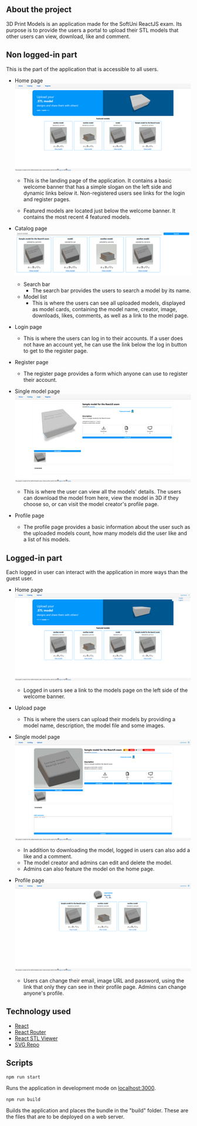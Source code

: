 ## About the project

3D Print Models is an application made for the SoftUni ReactJS exam. Its purpose is to provide the users a portal to upload their STL models that other users can view, download, like and comment.

## Non logged-in part

This is the part of the application that is accessible to all users.

- Home page
  ![Home page for not logged in users](assets\homepage-notloggedin.PNG)

  - This is the landing page of the application. It contains a basic welcome banner that has a simple slogan on the left side and dynamic links below it. Non-registered users see links for the login and register pages.

  - Featured models are located just below the welcome banner. It contains the most recent 4 featured models.

- Catalog page
  ![Catalog page](assets\catalogpage.PNG)

  - Search bar
    - The search bar provides the users to search a model by its name.
  - Model list
    - This is where the users can see all uploaded models, displayed as model cards, containing the model name, creator, image, downloads, likes, comments, as well as a link to the model page.

- Login page

  - This is where the users can log in to their accounts. If a user does not have an account yet, he can use the link below the log in button to get to the register page.

- Register page

  - The register page provides a form which anyone can use to register their account.

- Single model page
  ![Model page for not logged in users](assets\modelpage-notloggedin.png)

  - This is where the user can view all the models' details. The users can download the model from here, view the model in 3D if they choose so, or can visit the model creator's profile page.

- Profile page

  - The profile page provides a basic information about the user such as the uploaded models count, how many models did the user like and a list of his models.

## Logged-in part

Each logged in user can interact with the application in more ways than the guest user.

- Home page
  ![Home page for logged in users](assets\homepage-loggedin.PNG)

  - Logged in users see a link to the models page on the left side of the welcome banner.

- Upload page

  - This is where the users can upload their models by providing a model name, description, the model file and some images.

- Single model page
  ![Model page for logged in users](assets\modelpage-loggedin-admin.png)

  - In addition to downloading the model, logged in users can also add a like and a comment.
  - The model creator and admins can edit and delete the model.
  - Admins can also feature the model on the home page.

- Profile page
  ![Profile page for logged in users](assets\profilepage-loggedin.png)
  - Users can change their email, image URL and password, using the link that only they can see in their profile page. Admins can change anyone's profile.

## Technology used

- [React](https://react.dev/)
- [React Router](https://reactrouter.com)
- [React STL Viewer](https://github.com/gabotechs/react-stl-viewer)
- [SVG Repo](https://www.svgrepo.com/)

## Scripts

```
npm run start
```

Runs the application in development mode on [localhost:3000](http://localhost:3000).

```
npm run build
```

Builds the application and places the bundle in the "build" folder. These are the files that are to be deployed on a web server.
